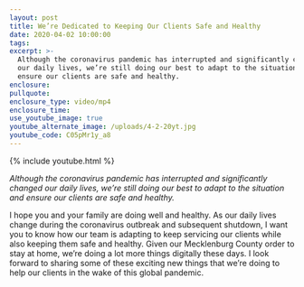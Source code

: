 ```yaml
---
layout: post
title: We’re Dedicated to Keeping Our Clients Safe and Healthy
date: 2020-04-02 10:00:00
tags:
excerpt: >-
  Although the coronavirus pandemic has interrupted and significantly changed
  our daily lives, we’re still doing our best to adapt to the situation and
  ensure our clients are safe and healthy.
enclosure:
pullquote:
enclosure_type: video/mp4
enclosure_time:
use_youtube_image: true
youtube_alternate_image: /uploads/4-2-20yt.jpg
youtube_code: C05pMr1y_a8
---
```


{% include youtube.html %}

*Although the coronavirus pandemic has interrupted and significantly changed our daily lives, we’re still doing our best to adapt to the situation and ensure our clients are safe and healthy.*

I hope you and your family are doing well and healthy. As our daily lives change during the coronavirus outbreak and subsequent shutdown, I want you to know how our team is adapting to keep servicing our clients while also keeping them safe and healthy. Given our Mecklenburg County order to stay at home, we’re doing a lot more things digitally these days. I look forward to sharing some of these exciting new things that we’re doing to help our clients in the wake of this global pandemic.

&nbsp;